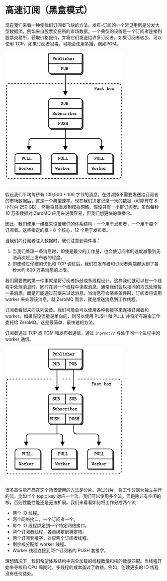 # 高速订阅（黑盒模式）

现在我们来看一种使我们订阅者飞快的方法。发布-订阅的一个常见用例是分发大型数据流，例如来自股票交易所的市场数据。一个典型的设置是一个订阅者连接到股票交易所，获取价格报价，并将它们发送给许多订阅者。如果订阅者较少，可以使用 TCP。如果订阅者狠毒，可能会使用多播，例如PGM。

![简单黑盒模式](./.images/fig56.png)

假设我们平均每秒有 100,000 * 100 字节的消息。在过滤掉不需要发送给订阅者的市场数据后，这是一个典型速率。现在我们决定记录一天的数据（可能有在 8 小时内 250 GB），然后将其重发到模拟网络，假设只有一小群订阅者。虽然每秒 10 万条数据对 ZeroMQ 应用来说很容易，但我们想更快的重播它。

因此，我们使用一组框来设置我们的体系结构 - 一个用于发布者，一个用于每个订阅者。这些指定的框 - 8 个核心，12 个用于发布者。

当我们向订阅者注入数据时，我们注意到两件事：

1. 当我们处理一条消息时，即使是最少的工作量，也会使订阅者的速度减慢到无法再次赶上发布者的程度。
2. 即使经过仔细的优化和 TCP 调优后，我们在发布者和订阅者两端都达到了每秒大约 600 万条消息的上限。

我们需要做的第一件事就是将订阅者拆分成多线程设计，这样我们就可以在一个线程中处理消息时，同时在另一个线程中读取消息。通常我们会以相同的方式处理每一条消息。而是可能通过前缀来过滤消息。当消息符合某些条件时，订阅者将调用 worker 来处理该消息。就 ZeroMQ 而言，就是发送消息到工作线程。

订阅者看起来向队列设备。我们可能会可以使用各种套接字来连接订阅者和 worker。如果假设流量是单向的，则可以使用 PUSH 和 PULL 并将所有路由工作委托给 ZeroMQ。这是最简单、最快速的方法。

订阅者通过 TCP 或 PGM 和发布者通信，通过 `inproc://` 与处于同一个进程中的 worker 通信。

![疯狂黑盒模式](./.images/fig57.png)

很多高性能产品在这个场景使用的方法是分片。通过分片，将工作分割为独立并行的流，比如半个 topic key 对应一个流。我们可以使用多个流，但是除非有空闲的核，否则性能性能还是无法扩展。我们来看看如何将工作分成两个流：

- 两个 IO 线程。
- 两个网络接口，一个订阅者一个。
- 每个 IO 线程绑定到一个特定网络接口。
- 两个订阅者线程，各自绑定到特定核。
- 两个订阅套接字，对应两个订阅者线程。
- 剩余核分配给 worker 线程。
- Worker 线程连接到两个订阅者的 PUSH 套接字。

理想情况下，我们希望体系结构中完全加载的线程数量和核的数量匹配。当线程开始争夺核和 CPU 周期时，多线程的成本盖过了收益。例如，创建更多的 IO 线程没有任何益处。


